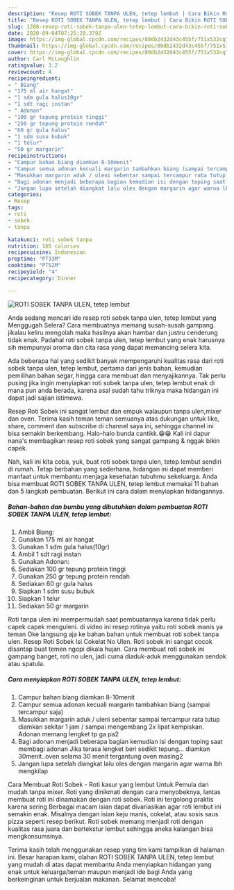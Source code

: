 ```yaml
---
description: "Resep ROTI SOBEK TANPA ULEN, tetep lembut | Cara Bikin ROTI SOBEK TANPA ULEN, tetep lembut Yang Mudah Dan Praktis"
title: "Resep ROTI SOBEK TANPA ULEN, tetep lembut | Cara Bikin ROTI SOBEK TANPA ULEN, tetep lembut Yang Mudah Dan Praktis"
slug: 1288-resep-roti-sobek-tanpa-ulen-tetep-lembut-cara-bikin-roti-sobek-tanpa-ulen-tetep-lembut-yang-mudah-dan-praktis
date: 2020-09-04T07:25:28.379Z
image: https://img-global.cpcdn.com/recipes/80db2432d43c455f/751x532cq70/roti-sobek-tanpa-ulen-tetep-lembut-foto-resep-utama.jpg
thumbnail: https://img-global.cpcdn.com/recipes/80db2432d43c455f/751x532cq70/roti-sobek-tanpa-ulen-tetep-lembut-foto-resep-utama.jpg
cover: https://img-global.cpcdn.com/recipes/80db2432d43c455f/751x532cq70/roti-sobek-tanpa-ulen-tetep-lembut-foto-resep-utama.jpg
author: Carl McLaughlin
ratingvalue: 3.2
reviewcount: 4
recipeingredient:
- " Biang"
- "175 ml air hangat"
- "1 sdm gula halus10gr"
- "1 sdt ragi instan"
- " Adonan"
- "100 gr tepung protein tinggi"
- "250 gr tepung protein rendah"
- "60 gr gula halus"
- "1 sdm susu bubuk"
- "1 telur"
- "50 gr margarin"
recipeinstructions:
- "Campur bahan biang diamkan 8-10menit"
- "Campur semua adonan kecuali margarin tambahkan biang (sampai tercampur saja)"
- "Masukkan margarin aduk / uleni sebentar sampai tercampur rata tutup diamkan sekitar 1 jam / sampai mengembang 2x lipat kempiskan. Adonan memang lengket tp ga pa2"
- "Bagi adonan menjadi beberapa bagian kemudian isi dengan toping saat membagi adonan Jika terasa lengket beri sedikit tepung... diamkan 30menit..oven selama 30 menit tergantung oven masing2"
- "Jangan lupa setelah diangkat lalu oles dengan margarin agar warna lbh mengkilap"
categories:
- Resep
tags:
- roti
- sobek
- tanpa

katakunci: roti sobek tanpa 
nutrition: 165 calories
recipecuisine: Indonesian
preptime: "PT33M"
cooktime: "PT52M"
recipeyield: "4"
recipecategory: Dinner

---
```



![ROTI SOBEK TANPA ULEN, tetep lembut](https://img-global.cpcdn.com/recipes/80db2432d43c455f/751x532cq70/roti-sobek-tanpa-ulen-tetep-lembut-foto-resep-utama.jpg)

Anda sedang mencari ide resep roti sobek tanpa ulen, tetep lembut yang Menggugah Selera? Cara membuatnya memang susah-susah gampang. jikalau keliru mengolah maka hasilnya akan hambar dan justru cenderung tidak enak. Padahal roti sobek tanpa ulen, tetep lembut yang enak harusnya sih mempunyai aroma dan cita rasa yang dapat memancing selera kita.

Ada beberapa hal yang sedikit banyak mempengaruhi kualitas rasa dari roti sobek tanpa ulen, tetep lembut, pertama dari jenis bahan, kemudian pemilihan bahan segar, hingga cara membuat dan menyajikannya. Tak perlu pusing jika ingin menyiapkan roti sobek tanpa ulen, tetep lembut enak di mana pun anda berada, karena asal sudah tahu triknya maka hidangan ini dapat jadi sajian istimewa.

Resep Roti Sobek ini sangat lembut dan empuk walaupun tanpa ulen,mixer dan oven. Terima kasih teman teman semuanya atas dukungan untuk like, share, comment dan subscribe di channel saya ini, sehingga channel ini bisa semakin berkembang. Halo-halo bunda cantikk.😁😁 Kali ini dapur nana&#39;s membagikan resep roti sobek yang sangat gampang &amp; nggak bikin capek.


Nah, kali ini kita coba, yuk, buat roti sobek tanpa ulen, tetep lembut sendiri di rumah. Tetap berbahan yang sederhana, hidangan ini dapat memberi manfaat untuk membantu menjaga kesehatan tubuhmu sekeluarga. Anda bisa membuat ROTI SOBEK TANPA ULEN, tetep lembut memakai 11 bahan dan 5 langkah pembuatan. Berikut ini cara dalam menyiapkan hidangannya.

<!--inarticleads1-->

##### Bahan-bahan dan bumbu yang dibutuhkan dalam pembuatan ROTI SOBEK TANPA ULEN, tetep lembut:

1. Ambil  Biang:
1. Gunakan 175 ml air hangat
1. Gunakan 1 sdm gula halus(10gr)
1. Ambil 1 sdt ragi instan
1. Gunakan  Adonan:
1. Sediakan 100 gr tepung protein tinggi
1. Gunakan 250 gr tepung protein rendah
1. Sediakan 60 gr gula halus
1. Siapkan 1 sdm susu bubuk
1. Siapkan 1 telur
1. Sediakan 50 gr margarin


Roti tanpa ulen ini mempermudah saat pembuatannya karena tidak perlu capek capek menguleni. di video ini resep rotinya yaitu roti sobek manis ya teman Oke langsung aja ke bahan bahan untuk membuat roti sobek tanpa ulen. Resep Roti Sobek Isi Cokelat No Ulen. Roti sobek ini sangat cocok disantap buat temen ngopi dikala hujan. Cara membuat roti sobek ini gampang banget, roti no ulen, jadi cuma diaduk-aduk menggunakan sendok atau spatula. 

<!--inarticleads2-->

##### Cara menyiapkan ROTI SOBEK TANPA ULEN, tetep lembut:

1. Campur bahan biang diamkan 8-10menit
1. Campur semua adonan kecuali margarin tambahkan biang (sampai tercampur saja)
1. Masukkan margarin aduk / uleni sebentar sampai tercampur rata tutup diamkan sekitar 1 jam / sampai mengembang 2x lipat kempiskan. Adonan memang lengket tp ga pa2
1. Bagi adonan menjadi beberapa bagian kemudian isi dengan toping saat membagi adonan Jika terasa lengket beri sedikit tepung... diamkan 30menit..oven selama 30 menit tergantung oven masing2
1. Jangan lupa setelah diangkat lalu oles dengan margarin agar warna lbh mengkilap


Cara Membuat Roti Sobek - Roti kasur yang lembut Untuk Pemula dan mudah tanpa mixer. Roti yang dinikmati dengan cara menyobeknya, lantas membuat roti ini dinamakan dengan roti sobek. Roti ini tergolong praktis karena sering Berbagai macam isian dapat divariasikan agar roti lembut ini semakin enak. Misalnya dengan isian keju manis, cokelat, atau sosis saus pizza seperti resep berikut. Roti sobek memang menjadi roti dengan kualitas rasa juara dan bertekstur lembut sehingga aneka kalangan bisa mengkonsumsinya. 

Terima kasih telah menggunakan resep yang tim kami tampilkan di halaman ini. Besar harapan kami, olahan ROTI SOBEK TANPA ULEN, tetep lembut yang mudah di atas dapat membantu Anda menyiapkan hidangan yang enak untuk keluarga/teman maupun menjadi ide bagi Anda yang berkeinginan untuk berjualan makanan. Selamat mencoba!
